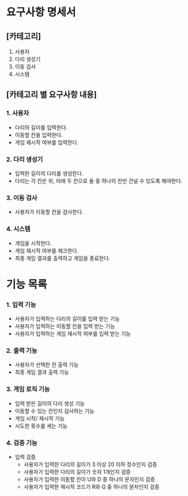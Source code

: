 # 요구사항 명세서
## [카테고리]
1. 사용자
2. 다리 생성기
3. 이동 검사
4. 시스템

## [카테고리 별 요구사항 내용]
### 1. 사용자
- 다리의 길이를 입력한다.
- 이동할 칸을 입력한다.
- 게임 재시작 여부를 입력한다.


### 2. 다리 생성기
- 입력한 길이의 다리를 생성한다.
- 다리는 각 칸은 위, 아래 두 칸으로 둘 중 하나의 칸만 건널 수 있도록 해야한다.


### 3. 이동 검사
- 사용자가 이동할 칸을 검사한다.


### 4. 시스템
- 게임을 시작한다.
- 게임 재시작 여부를 체크한다.
- 최종 게임 결과를 출력하고 게임을 종료한다.


# 기능 목록
### 1. 입력 기능
- 사용자가 입력하는 다리의 길이를 입력 받는 기능
- 사용자가 입력하는 이동할 칸을 입력 받는 기능
- 사용자가 입력하는 게임 재시작 여부를 입력 받는 기능


### 2. 출력 기능
- 사용자가 선택한 칸 출력 기능
- 최종 게임 결과 출력 기능


### 3. 게임 로직 기능
- 입력 받은 길이의 다리 생성 기능
- 이동할 수 있는 칸인지 검사하는 기능
- 게임 시작/ 재시작 기능
- 시도한 횟수를 세는 기능


### 4. 검증 기능
- 입력 검증
    - 사용자가 입력한 다리의 길이가 3 이상 20 이하 정수인지 검증
    - 사용자가 입력한 다리의 길이가 숫자 1개인지 검증
    - 사용자가 입력한 이동할 칸이 U와 D 중 하나의 문자인지 검증
    - 사용자가 입력한 재시작 코드가 R와 Q 중 하나의 문자인지 검증